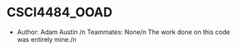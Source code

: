 # CSCI4484_OOAD

* Author: Adam Austin /n
Teammates: None/n
The work done on this code was entirely mine./n
